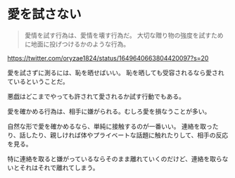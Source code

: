 # 愛を試さない

> 愛情を試す行為は、愛情を壊す行為だ。
> 大切な贈り物の強度を試すために地面に投げつけるかのような行為。

https://twitter.com/oryzae1824/status/1649640663804420097?s=20

愛を試さずに測るには、恥を晒せばいい。
恥を晒しても受容されるなら愛されているということだ。

悪戯はどこまでやっても許されて愛されるか試す行動でもある。

愛を確かめる行為は、相手に嫌がられる。むしろ愛を損なうことが多い。

自然な形で愛を確かめるなら、単純に接触するのが一番いい。
連絡を取ったり、話したり、親しければ体やプライベートな話題に触れたりして、相手の反応を見る。

特に連絡を取ると嫌がっているならそのまま離れていくのだけど、連絡を取らないとそれはそれで離れてしまう。
